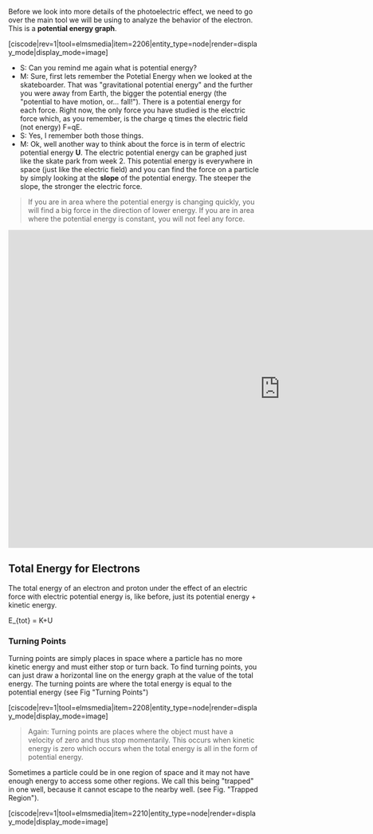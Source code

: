 Before we look into more details of the photoelectric effect, we need to go over the main tool we will be using to analyze the behavior of the electron. This is a **potential energy graph**.

[ciscode|rev=1|tool=elmsmedia|item=2206|entity_type=node|render=display_mode|display_mode=image]

- S: Can you remind me again what is potential energy?
- M: Sure, first lets remember the Potetial Energy when we looked at the skateboarder. That was "gravitational potential energy" and the further you were away from Earth, the bigger the potential energy (the "potential to have motion, or... fall!"). There is a potential energy for each force. Right now, the only force you have studied is the electric force which, as you remember, is the charge q times the electric field (not energy) <lrn-math>F=qE</lrn-math>.
- S: Yes, I remember both those things.
- M: Ok, well another way to think about the force is in term of electric potential energy **U**. The electric potential energy can be graphed just like the skate park from week 2. This potential energy is everywhere in space (just like the electric field) and you can find the force on a particle by simply looking at the **slope** of the potential energy. The steeper the slope, the stronger the electric force.

> If you are in area where the potential energy is changing quickly, you will find a big force in the direction of lower energy. If you are in area where the potential energy is constant, you will not feel any force. 


<iframe src="https://h5p.org/h5p/embed/86011" width="1090" height="638" frameborder="0" allowfullscreen="allowfullscreen"></iframe><script src="https://h5p.org/sites/all/modules/h5p/library/js/h5p-resizer.js" charset="UTF-8"></script>

## Total Energy for Electrons

The total energy of an electron and proton under the effect of an electric force with electric potential energy is, like before, just its potential energy + kinetic energy.

<lrn-math>E_{tot} = K+U</lrn-math>

### Turning Points

Turning points are simply places in space where a particle has no more kinetic energy and must either stop or turn back. To find turning points, you can just draw a horizontal line on the energy graph at the value of the total energy. The turning points are where the total energy is equal to the potential energy (see Fig "Turning Points")

[ciscode|rev=1|tool=elmsmedia|item=2208|entity_type=node|render=display_mode|display_mode=image]

> Again: Turning points are places where the object must have a velocity of zero and thus stop momentarily. This occurs when kinetic energy is zero which occurs when the total energy is all in the form of potential energy. 

Sometimes a particle could be in one region of space and it may not have enough energy to access some other regions. We call this being "trapped" in one well, because it cannot escape to the nearby well. (see Fig. "Trapped Region").

[ciscode|rev=1|tool=elmsmedia|item=2210|entity_type=node|render=display_mode|display_mode=image]